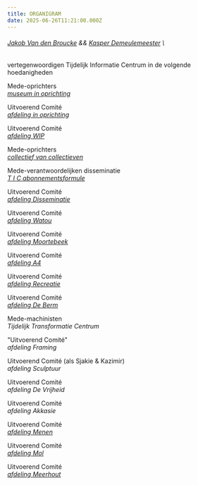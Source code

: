 ```yaml
---
title: ORGANIGRAM
date: 2025-06-26T11:21:00.000Z
---
```

###### [Jakob Van den Broucke](https://www.jakobvandenbroucke.be) && [Kasper Demeulemeester](https://kasperdemeulemeester.be) \
vertegenwoordigen Tijdelijk Informatie Centrum in de volgende hoedanigheden

Mede-oprichters\
*[museum in oprichting](<https://www.kunstinzicht.be/aanbod/projecten/niwnyhu-museum-in-oprichting/ >)*

Uitvoerend Comité \
*[afdeling in oprichting](https://www.youtube.com/watch?v=N1RLRaEYHYk)*

Uitvoerend Comité\
*[afdeling WIP](<https://anspersoons.prezly.com/nieuwe-nekkersdalsite-krijgt-kunstwerk-dat-de-toekomst-van-het-gemeenschapscentrum-inbeeldt >)*

Mede-oprichters\
*[collectief van collectieven]()*

Mede-verantwoordelijken disseminatie\
*[T I C  abonnementsformule](https://jakobvandenbroucke.be/t-i-c/)*

Uitvoerend Comité\
*[afdeling Disseminatie](https://nicc.be/project/nicc-talk-launch-periodical-disseminatie-by-tijdelijk-informatie-centrum-t-i-c/)*

Uitvoerend Comité\
*[afdeling Watou](https://index.nadine.be/various-artists-temporary-information-center-section-watou)*

Uitvoerend Comité\
*[afdeling Moortebeek](https://index.nadine.be/terminus-moortebeek/)*

Uitvoerend Comité\
*[afdeling A4](https://www.standaard.be/economie/beurs/de-a4-heeft-mijn-leven-veranderd/47628558.html)*

Uitvoerend Comité\
*[afdeling Recreatie](<https://www.belphotobooks.org/book/kinderweelde/ >)*

Uitvoerend Comité\
*[afdeling De Berm](https://kunstenplatformplanb.be/projecten/archief/uitwijken-zwankendamme/tijdelijk-informatie-centrum-tic)*

Mede-machinisten\
*Tijdelijk Transformatie Centrum*

"Uitvoerend Comité"\
*afdeling Framing*

Uitvoerend Comité (als Sjakie & Kazimir)\
*afdeling Sculptuur*

Uitvoerend Comité\
*afdeling De Vrijheid*

Uitvoerend Comité\
*afdeling Akkasie*

Uitvoerend Comité\
*[afdeling Menen](https://vriendenvanbrussel.stackstorage.com/s/UaAtQYyranqho6Fl)*

Uitvoerend Comité\
*[afdeling Mol](https://www.warande.be/programma/7608/zandgrond/hedendaagse-kunst-vanuit-jakob-smits)*

Uitvoerend Comité\
*[afdeling Meerhout](<https://nnieuws.be/artikel/buitenlands-bezoek-voor-kunsthappening-meerhout >)*
